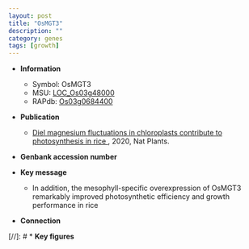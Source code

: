 ```yaml
---
layout: post
title: "OsMGT3"
description: ""
category: genes
tags: [growth]
---
```


* **Information**  
    + Symbol: OsMGT3  
    + MSU: [LOC_Os03g48000](http://rice.plantbiology.msu.edu/cgi-bin/ORF_infopage.cgi?orf=LOC_Os03g48000)  
    + RAPdb: [Os03g0684400](http://rapdb.dna.affrc.go.jp/viewer/gbrowse_details/irgsp1?name=Os03g0684400)  

* **Publication**  
    + [Diel magnesium fluctuations in chloroplasts contribute to photosynthesis in rice ](http://www.ncbi.nlm.nih.gov/pubmed?term=Diel+magnesium+fluctuations+in+chloroplasts+contribute+to+photosynthesis+in+rice+%5BTitle%5D), 2020, Nat Plants.

* **Genbank accession number**  

* **Key message**  
    + In addition, the mesophyll-specific overexpression of OsMGT3 remarkably improved photosynthetic efficiency and growth performance in rice

* **Connection**  

[//]: # * **Key figures**  


